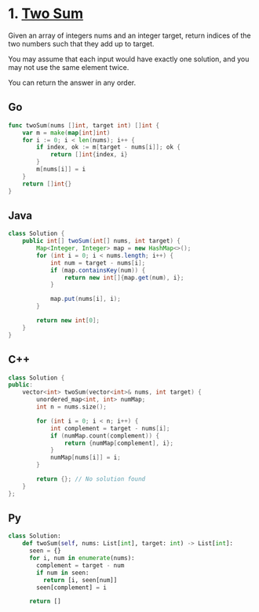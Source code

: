 # 1. [Two Sum](https://leetcode.com/problems/two-sum/description/)

Given an array of integers nums and an integer target, return indices of the two numbers such that they add up to target.

You may assume that each input would have exactly one solution, and you may not use the same element twice.

You can return the answer in any order.

## Go

```Go
func twoSum(nums []int, target int) []int {
    var m = make(map[int]int)
    for i := 0; i < len(nums); i++ {
        if index, ok := m[target - nums[i]]; ok {
            return []int{index, i}
        }
        m[nums[i]] = i
    }
    return []int{}
}
```

## Java

```java
class Solution {
    public int[] twoSum(int[] nums, int target) {
        Map<Integer, Integer> map = new HashMap<>();
        for (int i = 0; i < nums.length; i++) {
            int num = target - nums[i];
            if (map.containsKey(num)) {
                return new int[]{map.get(num), i};
            }

            map.put(nums[i], i);
        }

        return new int[0];
    }
}
```

## C++

```c++
class Solution {
public:
    vector<int> twoSum(vector<int>& nums, int target) {
        unordered_map<int, int> numMap;
        int n = nums.size();

        for (int i = 0; i < n; i++) {
            int complement = target - nums[i];
            if (numMap.count(complement)) {
                return {numMap[complement], i};
            }
            numMap[nums[i]] = i;
        }

        return {}; // No solution found
    }
};
```

## Py

```py
class Solution:
    def twoSum(self, nums: List[int], target: int) -> List[int]:
      seen = {}
      for i, num in enumerate(nums):
        complement = target - num
        if num in seen:
          return [i, seen[num]]
        seen[complement] = i

      return []
```
